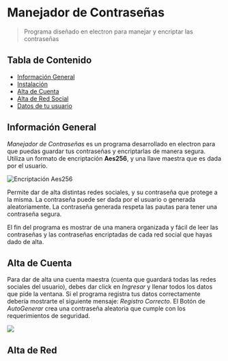 # Manejador de Contraseñas
>Programa diseñado en electron para manejar y encriptar las contraseñas

## Tabla de Contenido
* [Información General](#general-info)
* [Instalación](#instalacion)
* [Alta de Cuenta](#altaCuenta)
* [Alta de Red Social](#altaRedSocial)
* [Datos de tu usuario](#datos)

## Información General
*Manejador de Contraseñas* es un programa desarrollado en electron para que puedas guardar tus contraseñas y encriptarlas de manera segura. Utiliza un formato de encriptación **Aes256**, y una llave maestra que es dada por el usuario. 

  ![](https://i.imgur.com/YrEz37G.png "Encriptación Aes256")

Permite dar de alta distintas redes sociales, y su contraseña que protege a la misma. La contraseña puede ser dada por el usuario o generada aleatoriamente. La contraseña generada respeta las pautas para tener una contraseña segura.

El fin del programa es mostrar de una manera organizada y fácil de leer las contraseñas y las contraseñas encriptadas de cada red social que hayas dado de alta.

## Alta de Cuenta

Para dar de alta una cuenta maestra (cuenta que guardará todas las redes sociales del usuario), debes dar click en *Ingresar* y llenar todos los datos que pide la ventana. Si el programa registra tus datos correctamente debería mostrarte el siguiente mensaje: *Registro Correcto*.
El Botón de *AutoGenerar* crea una contraseña aleatoria que cumple con los requerimientos de seguridad.

  ![](https://i.imgur.com/JNkWSoE.png)

## Alta de Red